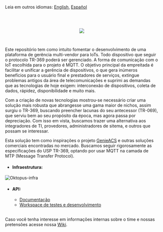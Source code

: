 <p>Leia em outros idiomas: <a href="README.en.md">English</a>, <a href="README.es.md">Español</a></p><br/><br/>
<p align="center">
<img src="https://user-images.githubusercontent.com/83298718/220207485-8c2aac78-95eb-4b43-b23e-c4bfa6cd30e6.png"/>
</p>
<br/>
<p>
Este repositório tem como intuito fomentar o desenvolvimento de uma plataforma de gerência multi-vendor para IoTs. Todo dispositivo que seguir o protocolo TR-369 poderá ser gerenciado. A forma de comunicação com o IoT escolhida para o projeto é MQTT. O objetivo principal da empreitada é facilitar e unificar a gerência de dispositivos, o que gera inúmeros benefícios para o usuário final e prestadores de serviços, extingue problemas antigos da área de telecomunicações e suprimi as demandas que as tecnologias de hoje exigem: interconexão de dispositivos, coleta de dados, rápidez, disponibilidade e muito mais.
</p>
<p>
Com a criação de novas tecnologias mostrou-se necessário criar uma solução mais robusta que abrangesse uma gama maior de nichos, assim surgiu o TR-369, buscando preencher lacunas do seu antecessor (TR-069), que serviu bem ao seu propósito da época, mas agora passa por depreciação. Com isso em vista, buscamos trazer uma alternativa aos integradores de TI, provedores, administradores de sitema, e outros que possam se interessar.
</p> 
<p>
Esta solução tem como inspirações o projeto <a href="https://github.com/genieacs/genieacs">GenieACS</a> e outras soluções comerciais encontradas no mercado. Buscamos seguir rigorosamente as especificações do USP TR-369, optando por usar MQTT na camada de MTP (Message Transfer Protocol).
</p>
<ul><li><h4>Infraestrutura:</h4></li></ul>

![Oktopus-infra](https://user-images.githubusercontent.com/83298718/222589707-58a8786d-d4b7-49c3-a014-e8f4ef95497e.png)

<ul>
    <li>
        <h4>API:</h4>
        <ul>
            <li> 
            <a href="https://documenter.getpostman.com/view/18932104/2s93eR3vQY#10c46751-ede9-4ea1-8ea4-264ebf539e5e">Documentação </a>
            </li>
            <li> 
            <a href="https://www.postman.com/docking-module-astronomer-46169629/workspace/oktopus">Workspace de testes e desenvolvimento</a>
            </li>
        </ul>
    </li>
</ul>

<br/>
Caso você tenha interesse em informações internas sobre o time e nossas pretensões acesse nossa <a href="https://github.com/leandrofars/oktopus/wiki">Wiki</a>.

